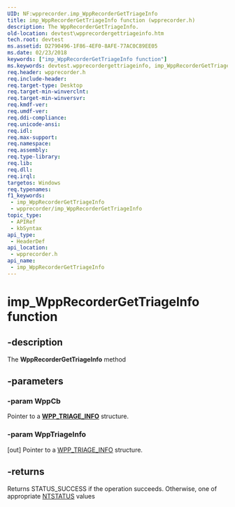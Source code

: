 ```yaml
---
UID: NF:wpprecorder.imp_WppRecorderGetTriageInfo
title: imp_WppRecorderGetTriageInfo function (wpprecorder.h)
description: The WppRecorderGetTriageInfo.
old-location: devtest\wpprecordergettriageinfo.htm
tech.root: devtest
ms.assetid: D2790496-1F86-4EF0-8AFE-77AC0C89EE05
ms.date: 02/23/2018
keywords: ["imp_WppRecorderGetTriageInfo function"]
ms.keywords: devtest.wpprecordergettriageinfo, imp_WppRecorderGetTriageInfo, imp_WppRecorderGetTriageInfo function [Driver Development Tools], wpprecorder/imp_WppRecorderGetTriageInfo
req.header: wpprecorder.h
req.include-header: 
req.target-type: Desktop
req.target-min-winverclnt: 
req.target-min-winversvr: 
req.kmdf-ver: 
req.umdf-ver: 
req.ddi-compliance: 
req.unicode-ansi: 
req.idl: 
req.max-support: 
req.namespace: 
req.assembly: 
req.type-library: 
req.lib: 
req.dll: 
req.irql: 
targetos: Windows
req.typenames: 
f1_keywords:
 - imp_WppRecorderGetTriageInfo
 - wpprecorder/imp_WppRecorderGetTriageInfo
topic_type:
 - APIRef
 - kbSyntax
api_type:
 - HeaderDef
api_location:
 - wpprecorder.h
api_name:
 - imp_WppRecorderGetTriageInfo
---
```


# imp_WppRecorderGetTriageInfo function


## -description

The <b>WppRecorderGetTriageInfo</b> method

## -parameters

### -param WppCb

<p>Pointer to a <a href="https://docs.microsoft.com/windows-hardware/drivers/ddi/wpprecorder/ns-wpprecorder-_wpp_triage_info"><b>WPP_TRIAGE_INFO</b></a> structure.</p>

### -param WppTriageInfo 

[out]
Pointer to a <a href="https://docs.microsoft.com/windows-hardware/drivers/ddi/wpprecorder/ns-wpprecorder-_wpp_triage_info">WPP_TRIAGE_INFO</a> structure.

## -returns

Returns STATUS_SUCCESS if the operation succeeds. Otherwise, one of appropriate <a href="https://docs.microsoft.com/windows-hardware/drivers/kernel/ntstatus-values">NTSTATUS</a> values

